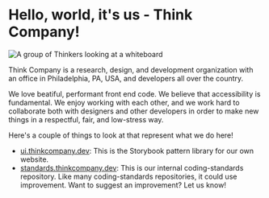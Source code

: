 # Hello, world, it's us - Think Company!

![A group of Thinkers looking at a whiteboard](https://res.cloudinary.com/thinkcompany/image/upload/w_2000/v1680298211/think-company-github-profile-image.jpg)

Think Company is a research, design, and development organization with an office in Philadelphia, PA, USA, and developers all over the country.

We love beatiful, performant front end code.  We believe that accessibility is fundamental.  We enjoy working with each other, and we work hard to collaborate both with designers and other developers in order to make new things in a respectful, fair, and low-stress way.

Here's a couple of things to look at that represent what we do here!

* [ui.thinkcompany.dev](https://ui.thinkcompany.dev/?path=/story/storybook-welcome--page): This is the Storybook pattern library for our own website.  
* [standards.thinkcompany.dev](https://standards.thinkcompany.dev): This is our internal coding-standards repository.  Like many coding-standards repositories, it could use improvement.  Want to suggest an improvement? Let us know!
